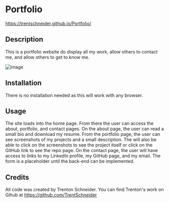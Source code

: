# Portfolio

https://trentschneider.github.io/Portfolio/

## Description

This is a portfolio website do display all my work, allow others to contact me, and allow others to get to know me.

![image](https://user-images.githubusercontent.com/64096701/88007164-58854900-cadb-11ea-8e6a-8b0e5ea3619d.png)

## Installation

There is no installation needed as this will work with any browser.

## Usage

The site loads into the home page. From there the user can access the about, portfolio, and contact pages. On the about page, the user can read a small bio and download my resume. From the portfolio page, the user can see screenshots of my projects and a small description. The will also be able to click on the screenshots to see the project itself or click on the GitHub link to see the repo page. On the contact page, the user will have access to links to my LinkedIn profile, my GitHub page, and my email. The form is a placeholder until the back-end can be implemented.

## Credits

All code was created by Trenton Schneider. You can find Trenton's work on Gihub at https://github.com/TrentSchneider
